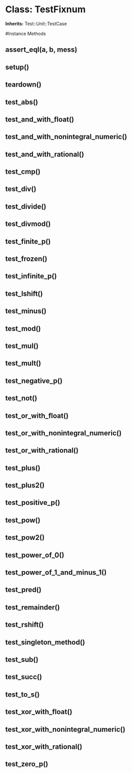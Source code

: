 # Class: TestFixnum
**Inherits:** Test::Unit::TestCase
    




#Instance Methods
## assert_eql(a, b, mess) [](#method-i-assert_eql)

## setup() [](#method-i-setup)

## teardown() [](#method-i-teardown)

## test_abs() [](#method-i-test_abs)

## test_and_with_float() [](#method-i-test_and_with_float)

## test_and_with_nonintegral_numeric() [](#method-i-test_and_with_nonintegral_numeric)

## test_and_with_rational() [](#method-i-test_and_with_rational)

## test_cmp() [](#method-i-test_cmp)

## test_div() [](#method-i-test_div)

## test_divide() [](#method-i-test_divide)

## test_divmod() [](#method-i-test_divmod)

## test_finite_p() [](#method-i-test_finite_p)

## test_frozen() [](#method-i-test_frozen)

## test_infinite_p() [](#method-i-test_infinite_p)

## test_lshift() [](#method-i-test_lshift)

## test_minus() [](#method-i-test_minus)

## test_mod() [](#method-i-test_mod)

## test_mul() [](#method-i-test_mul)

## test_mult() [](#method-i-test_mult)

## test_negative_p() [](#method-i-test_negative_p)

## test_not() [](#method-i-test_not)

## test_or_with_float() [](#method-i-test_or_with_float)

## test_or_with_nonintegral_numeric() [](#method-i-test_or_with_nonintegral_numeric)

## test_or_with_rational() [](#method-i-test_or_with_rational)

## test_plus() [](#method-i-test_plus)

## test_plus2() [](#method-i-test_plus2)

## test_positive_p() [](#method-i-test_positive_p)

## test_pow() [](#method-i-test_pow)

## test_pow2() [](#method-i-test_pow2)

## test_power_of_0() [](#method-i-test_power_of_0)

## test_power_of_1_and_minus_1() [](#method-i-test_power_of_1_and_minus_1)

## test_pred() [](#method-i-test_pred)

## test_remainder() [](#method-i-test_remainder)

## test_rshift() [](#method-i-test_rshift)

## test_singleton_method() [](#method-i-test_singleton_method)

## test_sub() [](#method-i-test_sub)

## test_succ() [](#method-i-test_succ)

## test_to_s() [](#method-i-test_to_s)

## test_xor_with_float() [](#method-i-test_xor_with_float)

## test_xor_with_nonintegral_numeric() [](#method-i-test_xor_with_nonintegral_numeric)

## test_xor_with_rational() [](#method-i-test_xor_with_rational)

## test_zero_p() [](#method-i-test_zero_p)


